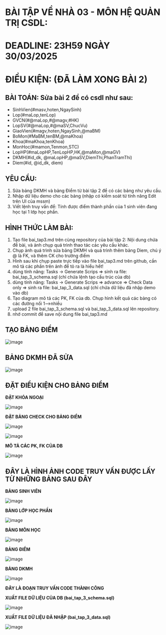 # BÀI TẬP VỀ NHÀ 03 - MÔN HỆ QUẢN TRỊ CSDL:

# DEADLINE: 23H59 NGÀY 30/03/2025

# ĐIỀU KIỆN: (ĐÃ LÀM XONG BÀI 2)

## BÀI TOÁN: Sửa bài 2 để có csdl như sau:
  + SinhVien(#masv,hoten,NgaySinh)
  + Lop(#maLop,tenLop)
  + GVCN(#@maLop,#@magv,#HK)
  + LopSV(#@maLop,#@maSV,ChucVu)
  + GiaoVien(#magv,hoten,NgaySinh,@maBM)
  + BoMon(#MaBM,tenBM,@maKhoa)
  + Khoa(#maKhoa,tenKhoa)
  + MonHoc(#mamon,Tenmon,STC)
  + LopHP(#maLopHP,TenLopHP,HK,@maMon,@maGV)
  + DKMH(#id_dk, @maLopHP,@maSV,DiemThi,PhanTramThi)
  + Diem(#id, @id_dk, diem)

## YÊU CẦU:
1. Sửa bảng DKMH và bảng Điểm từ bài tập 2 để có các bảng như yêu cầu.
2. Nhập dữ liệu demo cho các bảng (nhập có kiểm soát từ tính năng Edit trên UI của mssm)
3. Viết lệnh truy vấn để: Tính được điểm thành phần của 1 sinh viên đang học tại 1 lớp học phần.

## HÌNH THỨC LÀM BÀI:
1. Tạo file bai_tap3.md trên cùng repository của bài tập 2:
   Nội dung chứa đề bài, và ảnh chụp quá trình thao tác các yêu cầu khác.
2. Chụp ảnh quá trình sửa bảng DKMH và quá trình thêm bảng Diem, chú ý @ là FK, và thêm CK cho trường điểm
3. Hình sau khi chụp paste trực tiếp vào file bai_tap3.md trên github, cần mô tả các phần trên ảnh để tỏ ra là hiểu hết!
4. dùng tính năng: Tasks -> Generate Scrips => sinh ra file: bai_tap_3_schema.sql  (chỉ chứa lệnh tạo cấu trúc của db)
5. dùng tính năng: Tasks -> Generate Scrips => advance => Check Data only => sinh ra file: bai_tap_3_data.sql  (chỉ chứa dữ liệu đã nhập demo vào db)
6. Tạo diagram mô tả các PK, FK của db. Chụp hình kết quả các bảng có các đường nối 1-->nhiều
7. upload 2 file  bai_tap_3_schema.sql và bai_tap_3_data.sql lên repository.
8. nhớ commit để save nội dung file bai_tap3.md

## TẠO BẢNG ĐIỂM

![image](https://github.com/user-attachments/assets/b3e7050f-9f25-42cd-b45a-8e2aad327fc6)

## BẢNG DKMH ĐÃ SỬA

![image](https://github.com/user-attachments/assets/b0f15e0d-c266-473c-9cf3-3093c61d256e)

## ĐẶT ĐIỀU KIỆN CHO BẢNG ĐIỂM

**ĐẶT KHÓA NGOẠI**

![image](https://github.com/user-attachments/assets/a748aaff-3b88-4bf0-a876-cacc00a6e7a5)

**ĐẶT BẢNG CHECK CHO BẢNG ĐIỂM**

![image](https://github.com/user-attachments/assets/7e991f46-0cd3-4b2e-b4aa-1b2fc8377b8e)

![image](https://github.com/user-attachments/assets/cc7fdc2c-7161-4148-9460-c4eaf4057e39)

**MÔ TẢ CÁC PK, FK CỦA DB**

![image](https://github.com/user-attachments/assets/28819cc2-8268-4eba-8389-4d61127e23a6)

## ĐÂY LÀ HÌNH ẢNH CODE TRUY VẤN ĐƯỢC LẤY TỪ NHỮNG BẢNG SAU ĐÂY

**BẢNG SINH VIÊN**

![image](https://github.com/user-attachments/assets/5bd2918d-aa33-41ba-bba3-516ff52f725e)

**BẢNG LỚP HỌC PHẦN**

![image](https://github.com/user-attachments/assets/08104ad9-4f5b-4322-a23a-1b2486d04b10)

**BẢNG MÔN HỌC**

![image](https://github.com/user-attachments/assets/c104ff16-4214-4fb4-af08-7d577daa4f8f)

**BẢNG ĐIỂM**

![image](https://github.com/user-attachments/assets/146ca253-3c4d-44f6-985d-769f8bf1c2f3)

**BẢNG DKMH**

![image](https://github.com/user-attachments/assets/b850fa2f-9eb4-4b53-a00c-428c52dd6252)

**ĐÂY LÀ ĐOẠN TRUY VẤN CODE THÀNH CÔNG**


**XUẤT FILE DỮ LIỆU CỦA DB (bai_tap_3_schema.sql)**

![image](https://github.com/user-attachments/assets/7e5c3325-d094-4b01-a7d5-d8e76fc1f6a7)

**XUẤT FILE DỮ LIỆU ĐÃ NHẬP (bai_tap_3_data.sql)**

![image](https://github.com/user-attachments/assets/27a38e48-7db3-4992-82fb-fc70b4363d89)
